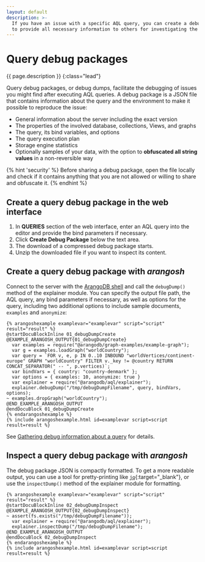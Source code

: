 ```yaml
---
layout: default
description: >-
  If you have an issue with a specific AQL query, you can create a debug package
  to provide all necessary information to others for investigating the issue
---
```

# Query debug packages

{{ page.description }}
{:class="lead"}

Query debug packages, or debug dumps, facilitate the debugging of issues you
might find after executing AQL queries. A debug package is a JSON file that
contains information about the query and the environment to make it possible to
reproduce the issue:

- General information about the server including the exact version
- The properties of the involved database, collections, Views, and graphs
- The query, its bind variables, and options
- The query execution plan
- Storage engine statistics
- Optionally samples of your data, with the option to
  **obfuscated all string values** in a non-reversible way

{% hint 'security' %}
Before sharing a debug package, open the file locally and check if it contains
anything that you are not allowed or willing to share and obfuscate it.
{% endhint %}

## Create a query debug package in the web interface

1. In **QUERIES** section of the web interface, enter an AQL query into the
   editor and provide the bind parameters if necessary.
2. Click **Create Debug Package** below the text area.
3. The download of a compressed debug package starts.
4. Unzip the downloaded file if you want to inspect its content.

## Create a query debug package with _arangosh_

Connect to the server with the [ArangoDB shell](programs-arangosh.html) and call
the `debugDump()` method of the explainer module. You can specify the output
file path, the AQL query, any bind parameters if necessary, as well as options
for the query, including two additional options to include sample documents,
`examples` and `anonymize`:

    {% arangoshexample examplevar="examplevar" script="script" result="result" %}
    @startDocuBlockInline 01_debugDumpCreate
    @EXAMPLE_ARANGOSH_OUTPUT{01_debugDumpCreate}
      var examples = require("@arangodb/graph-examples/example-graph");
      var g = examples.loadGraph("worldCountry");
      var query = `FOR v, e, p IN 0..10 INBOUND "worldVertices/continent-europe" GRAPH "worldCountry" FILTER v._key != @country RETURN CONCAT_SEPARATOR(" -- ", p.vertices)`;
      var bindVars = { country: "country-denmark" };
      var options = { examples: 10, anonymize: true }
      var explainer = require("@arangodb/aql/explainer"); 
      explainer.debugDump("/tmp/debugDumpFilename", query, bindVars, options);
    ~ examples.dropGraph("worldCountry");
    @END_EXAMPLE_ARANGOSH_OUTPUT
    @endDocuBlock 01_debugDumpCreate
    {% endarangoshexample %}
    {% include arangoshexample.html id=examplevar script=script result=result %}

See [Gathering debug information about a query](aql/execution-and-performance-explaining-queries.html#gathering-debug-information-about-a-query)
for details.

## Inspect a query debug package with _arangosh_

The debug package JSON is compactly formatted. To get a more readable output,
you can use a tool for pretty-printing like [`jq`](https://stedolan.github.io/jq/){:target="_blank"},
or use the `inspectDump()` method of the explainer module for formatting.

    {% arangoshexample examplevar="examplevar" script="script" result="result" %}
    @startDocuBlockInline 02_debugDumpInspect
    @EXAMPLE_ARANGOSH_OUTPUT{02_debugDumpInspect}
    ~ assert(fs.exists("/tmp/debugDumpFilename"));
      var explainer = require("@arangodb/aql/explainer"); 
      explainer.inspectDump("/tmp/debugDumpFilename");
    @END_EXAMPLE_ARANGOSH_OUTPUT
    @endDocuBlock 02_debugDumpInspect
    {% endarangoshexample %}
    {% include arangoshexample.html id=examplevar script=script result=result %}
